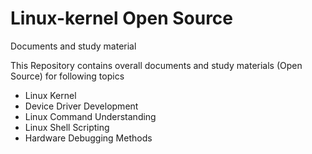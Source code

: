 # Linux-kernel Open Source
Documents and study material

This Repository contains overall documents and study materials (Open Source) for following topics
- Linux Kernel
- Device Driver Development
- Linux Command Understanding
- Linux Shell Scripting
- Hardware Debugging Methods

